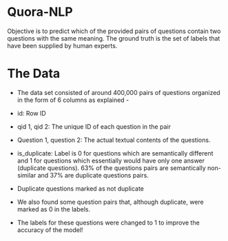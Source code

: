 # Quora-NLP
Objective is to predict which of the provided pairs of questions contain two questions with the same meaning. The ground truth is the set of labels that have been supplied by human experts.

# The Data
- The data set consisted of around 400,000 pairs of questions organized in the form of 6 columns as explained -

- id: Row ID

- qid 1, qid 2: The unique ID of each question in the pair

- Question 1, question 2: The actual textual contents of the questions.

- is_duplicate: Label is 0 for questions which are semantically different and 1 for questions which essentially would have only one answer (duplicate questions). 63% of the questions pairs are semantically non-similar and 37% are duplicate questions pairs.

- Duplicate questions marked as not duplicate

- We also found some question pairs that, although duplicate, were marked as 0 in the labels.

- The labels for these questions were changed to 1 to improve the accuracy of the model!

